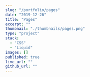 ```yaml
---
slug: "/portfolio/pages"
date: "2019-12-26"
title: "Pages"
excerpt: ""
thumbnail: "./thumbnails/pages.png"
type: "project"
stack:
  - "CSS"
  - "Liquid"
images: []
published: true
live_url: ""
github_url: ""
---
```

